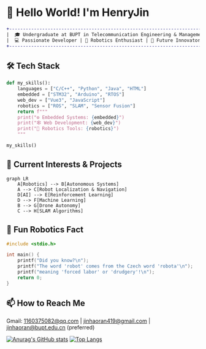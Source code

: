# 👋 Hello World! I'm HenryJin 

```diff
+----------------------------------------------------------------------------+
|  🎓 Undergraduate at BUPT in Telecommunication Engineering & Management   |
|  💻 Passionate Developer | 🤖 Robotics Enthusiast | 🚀 Future Innovator  |
+----------------------------------------------------------------------------+
```

## 🛠️ Tech Stack 
```python
def my_skills():
    languages = ["C/C++", "Python", "Java", "HTML"]
    embedded = ["STM32", "Arduino", "RTOS"]
    web_dev = ["Vue3", "JavaScript"]
    robotics = ["ROS", "SLAM", "Sensor Fusion"]
    return f"""
    print("⚙️ Embedded Systems: {embedded}")
    print("🕸️ Web Development: {web_dev}")
    print("🤖 Robotics Tools: {robotics}")
    """

my_skills()
```

## 🔭 Current Interests & Projects
```mermaid
graph LR
    A[Robotics] --> B[Autonomous Systems]
    A --> C[Robot Localization & Navigation]
    D[AI] --> E[Reinforcement Learning]
    D --> F[Machine Learning]
    B --> G[Drone Autonomy]
    C --> H[SLAM Algorithms]
```

## 🤖 Fun Robotics Fact
```c
#include <stdio.h>

int main() {
    printf("Did you know?\n");
    printf("The word 'robot' comes from the Czech word 'robota'\n");
    printf("meaning 'forced labor' or 'drudgery'!\n");
    return 0;
}
```

## 📫 How to Reach Me
Gmail: 1160375082@qq.com | jinhaoran419@gmail.com | jinhaoran@bupt.edu.cn (preferred)


[![Anurag's GitHub stats](https://github-readme-stats.vercel.app/api?username=jhr419&theme=radical&show_icons=true&layout=compact)](https://github.com/anuraghazra/github-readme-stats)
[![Top Langs](https://github-readme-stats.vercel.app/api/top-langs/?username=jhr419&theme=radical&show_icons=true&layout=compact)](https://github.com/anuraghazra/github-readme-stats)
<!---
jhr419/jhr419 is a ✨ special ✨ repository because its `README.md` (this file) appears on your GitHub profile.
You can click the Preview link to take a look at your changes.
--->

